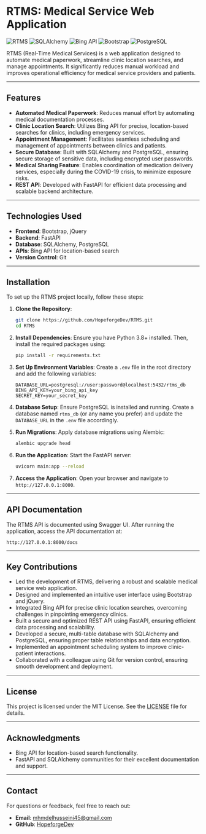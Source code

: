 # RTMS: Medical Service Web Application

![RTMS](https://img.shields.io/badge/FastAPI-009688?style=for-the-badge&logo=fastapi&logoColor=white)
![SQLAlchemy](https://img.shields.io/badge/SQLAlchemy-333333?style=for-the-badge&logo=sqlalchemy&logoColor=white)
![Bing API](https://img.shields.io/badge/Bing_API-008272?style=for-the-badge&logo=microsoft-bing&logoColor=white)
![Bootstrap](https://img.shields.io/badge/Bootstrap-7952B3?style=for-the-badge&logo=bootstrap&logoColor=white)
![PostgreSQL](https://img.shields.io/badge/PostgreSQL-4169E1?style=for-the-badge&logo=postgresql&logoColor=white)

RTMS (Real-Time Medical Services) is a web application designed to automate medical paperwork, streamline clinic location searches, and manage appointments. It significantly reduces manual workload and improves operational efficiency for medical service providers and patients.

---

## Features

- **Automated Medical Paperwork**: Reduces manual effort by automating medical documentation processes.
- **Clinic Location Search**: Utilizes Bing API for precise, location-based searches for clinics, including emergency services.
- **Appointment Management**: Facilitates seamless scheduling and management of appointments between clinics and patients.
- **Secure Database**: Built with SQLAlchemy and PostgreSQL, ensuring secure storage of sensitive data, including encrypted user passwords.
- **Medical Sharing Feature**: Enables coordination of medication delivery services, especially during the COVID-19 crisis, to minimize exposure risks.
- **REST API**: Developed with FastAPI for efficient data processing and scalable backend architecture.

---

## Technologies Used

- **Frontend**: Bootstrap, jQuery
- **Backend**: FastAPI
- **Database**: SQLAlchemy, PostgreSQL
- **APIs**: Bing API for location-based search
- **Version Control**: Git

---

## Installation

To set up the RTMS project locally, follow these steps:

1. **Clone the Repository**:
   ```bash
   git clone https://github.com/HopeforgeDev/RTMS.git
   cd RTMS
   ```

2. **Install Dependencies**:
   Ensure you have Python 3.8+ installed. Then, install the required packages using:
   ```bash
   pip install -r requirements.txt
   ```

3. **Set Up Environment Variables**:
   Create a `.env` file in the root directory and add the following variables:
   ```env
   DATABASE_URL=postgresql://user:password@localhost:5432/rtms_db
   BING_API_KEY=your_bing_api_key
   SECRET_KEY=your_secret_key
   ```

4. **Database Setup**:
   Ensure PostgreSQL is installed and running. Create a database named `rtms_db` (or any name you prefer) and update the `DATABASE_URL` in the `.env` file accordingly.

5. **Run Migrations**:
   Apply database migrations using Alembic:
   ```bash
   alembic upgrade head
   ```

6. **Run the Application**:
   Start the FastAPI server:
   ```bash
   uvicorn main:app --reload
   ```

7. **Access the Application**:
   Open your browser and navigate to `http://127.0.0.1:8000`.

---

## API Documentation

The RTMS API is documented using Swagger UI. After running the application, access the API documentation at:
```
http://127.0.0.1:8000/docs
```

---

## Key Contributions

- Led the development of RTMS, delivering a robust and scalable medical service web application.
- Designed and implemented an intuitive user interface using Bootstrap and jQuery.
- Integrated Bing API for precise clinic location searches, overcoming challenges in pinpointing emergency clinics.
- Built a secure and optimized REST API using FastAPI, ensuring efficient data processing and scalability.
- Developed a secure, multi-table database with SQLAlchemy and PostgreSQL, ensuring proper table relationships and data encryption.
- Implemented an appointment scheduling system to improve clinic-patient interactions.
- Collaborated with a colleague using Git for version control, ensuring smooth development and deployment.

---

## License

This project is licensed under the MIT License. See the [LICENSE](LICENSE) file for details.

---

## Acknowledgments

- Bing API for location-based search functionality.
- FastAPI and SQLAlchemy communities for their excellent documentation and support.

---

## Contact

For questions or feedback, feel free to reach out:
- **Email**: mhmdelhusseini45@gmail.com
- **GitHub**: [HopeforgeDev](https://github.com/HopeforgeDev)
```
